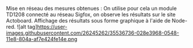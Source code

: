 Mise en réseau des mesures obtenues : 
On utilise pour cela un module TD1208 connecté au réseau Sigfox, on observe les résultats sur le site Actoboard.
Affichage des résultats sous forme graphique à l'aide de Node-red.
![alt tag]https://user-images.githubusercontent.com/26245262/35536736-028e3968-0548-11e8-804a-af7e424fe14e.png
